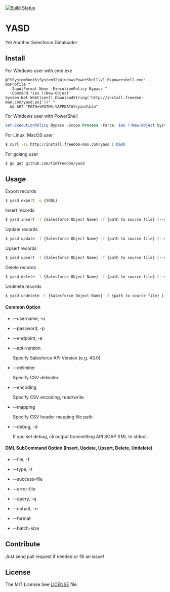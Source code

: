 [![Build Status](https://travis-ci.org/tzmfreedom/yasd.svg?branch=master)](https://travis-ci.org/tzmfreedom/yasd)

# YASD

Yet Another Salesforce Dataloader

## Install

For Windows user with cmd.exe
```
@"%SystemRoot%\System32\WindowsPowerShell\v1.0\powershell.exe" -NoProfile ^
  -InputFormat None -ExecutionPolicy Bypass ^
  -Command "iex ((New-Object System.Net.WebClient).DownloadString('http://install.freedom-man.com/yasd.ps1'))" ^
  && SET "PATH=%PATH%;%APPDATA%\yasd\bin"
```
For Windows user with PowerShell
```powershell
Set-ExecutionPolicy Bypass -Scope Process -Force; iex ((New-Object System.Net.WebClient).DownloadString('http://install.freedom-man.com/yasd.ps1'))
```

For Linux, MacOS user
```bash
$ curl -sL http://install.freedom-man.com/yasd | bash
```

For golang user
```bash
$ go get github.com/tzmfreedom/yasd
```

## Usage

Export records
```bash
$ yasd export -q {SOQL}
```

Insert records
```bash
$ yasd insert -t {Salesforce Object Name} -f {path to source file} [--mapping {path to mapping file}] [--insert-nulls]
```

Update records
```bash
$ yasd update -t {Salesforce Object Name} -f {path to source file} [--mapping {path to mapping file}] [--insert-nulls]
```

Upsert records
```bash
$ yasd upsert -t {Salesforce Object Name} -f {path to source file} [--mapping {path to mapping file}] [--insert-nulls]
```

Delete records
```bash
$ yasd delete -t {Salesforce Object Name} -f {path to source file} [--mapping {path to mapping file}]
```

Undelete records
```bash
$ yasd undelete -t {Salesforce Object Name} -f {path to source file} [--mapping {path to mapping file}]
```

#### Common Option

* --username, -u

* --password, -p

* --endpoint, -e

* --api-version

  Specify Salesforce API Version (e.g. 43.0)

* --delimiter

  Specify CSV delimiter

* --encoding

  Specify CSV encoding, read/write

* --mapping

  Specify CSV header mapping file path

* --debug, -d

  If you set debug, cli output transmitting API SOAP XML to stdout.


#### DML SubCommand Option (Insert, Update, Upsert, Delete, Undelete)

* --file, -f

* --type, -t

* --success-file

* --error-file

* --query, -q

* --output, -o

* --format

* --batch-size


## Contribute

Just send pull request if needed or fill an issue!

## License

The MIT License See [LICENSE](https://github.com/tzmfreedom/yasd/blob/master/LICENSE) file.

